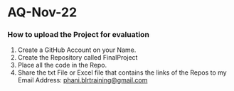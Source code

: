 # AQ-Nov-22

### How to upload the Project for evaluation
1. Create a GitHub Account on your Name. 
2. Create the Repository called FinalProject
3. Place all the code in the Repo. 
4. Share the txt File or Excel file that contains the links of the Repos to my Email Address: phani.blrtraining@gmail.com
